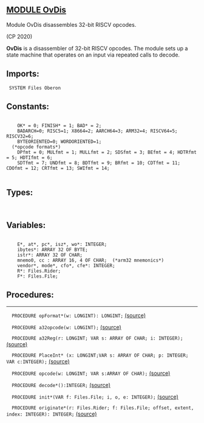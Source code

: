 
## [MODULE OvDis](https://github.com/io-core/Build/blob/main/OvDis.Mod)
Module OvDis disassembles 32-bit RISCV opcodes.


(CP 2020)

**OvDis** is a disassembler of 32-bit RISCV opcodes.
The module sets up a state machine that operates on an input via repeated calls to decode.


  ## Imports:
` SYSTEM Files Oberon`

## Constants:
```

    OK* = 0; FINISH* = 1; BAD* = 2;
    BADARCH=0; RISC5=1; X8664=2; AARCH64=3; ARM32=4; RISCV64=5; RISCV32=6;
    BYTEORIENTED=0; WORDORIENTED=1;
  (*opcode formats*)
    DPfmt = 0; MULfmt = 1; MULLfmt = 2; SDSfmt = 3; BEfmt = 4; HDTRfmt = 5; HDTIfmt = 6;
    SDTfmt = 7; UNDfmt = 8; BDTfmt = 9; BRfmt = 10; CDTfmt = 11; CDOfmt = 12; CRTfmt = 13; SWIfmt = 14;
    
```
## Types:
```


```
## Variables:
```

    E*, at*, pc*, isz*, wo*: INTEGER;
    ibytes*: ARRAY 32 OF BYTE;
    istr*: ARRAY 32 OF CHAR;
    mnemo0, cc : ARRAY 16, 4 OF CHAR;  (*arm32 mnemonics*)
    vendor*, mode*, cfo*, cfe*: INTEGER;
    R*: Files.Rider;
    F*: Files.File;

```
## Procedures:
---

`  PROCEDURE opFormat*(w: LONGINT): LONGINT;` [(source)](https://github.com/io-orig/System/blob/main/OvDis.Mod#L35)


`  PROCEDURE a32opcode(w: LONGINT);` [(source)](https://github.com/io-orig/System/blob/main/OvDis.Mod#L94)


`  PROCEDURE a32Reg(r: LONGINT; VAR s: ARRAY OF CHAR; i: INTEGER);` [(source)](https://github.com/io-orig/System/blob/main/OvDis.Mod#L152)


`  PROCEDURE PlaceInt* (x: LONGINT;VAR s: ARRAY OF CHAR; p: INTEGER; VAR c:INTEGER);` [(source)](https://github.com/io-orig/System/blob/main/OvDis.Mod#L165)


`  PROCEDURE opcode(w: LONGINT; VAR s:ARRAY OF CHAR);` [(source)](https://github.com/io-orig/System/blob/main/OvDis.Mod#L185)


`  PROCEDURE decode*():INTEGER;` [(source)](https://github.com/io-orig/System/blob/main/OvDis.Mod#L248)


`  PROCEDURE init*(VAR f: Files.File; i, o, e: INTEGER);` [(source)](https://github.com/io-orig/System/blob/main/OvDis.Mod#L267)


`  PROCEDURE originate*(r: Files.Rider; f: Files.File; offset, extent, index: INTEGER): INTEGER;` [(source)](https://github.com/io-orig/System/blob/main/OvDis.Mod#L278)

